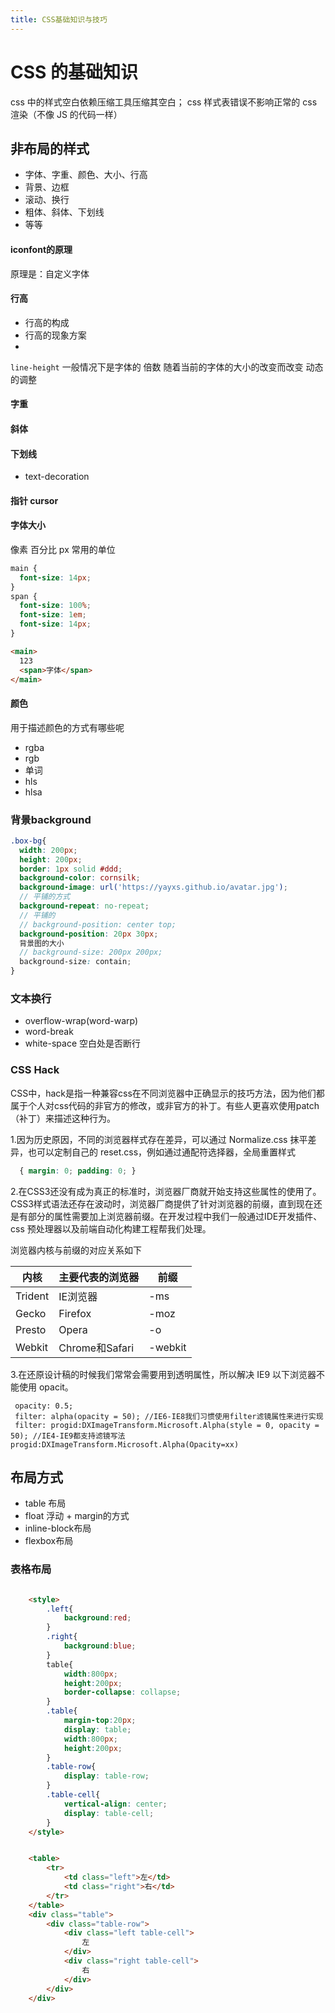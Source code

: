 ```yaml
---
title: CSS基础知识与技巧
---
```


# CSS 的基础知识

css 中的样式空白依赖压缩工具压缩其空白； css 样式表错误不影响正常的 css 渲染（不像 JS 的代码一样）



## 非布局的样式

 - 字体、字重、颜色、大小、行高
 - 背景、边框
 - 滚动、换行
 - 粗体、斜体、下划线
 - 等等



#### iconfont的原理

原理是：自定义字体

#### 行高

 - 行高的构成
 - 行高的现象方案
 - 
`line-height` 一般情况下是字体的 倍数 随着当前的字体的大小的改变而改变 动态的调整
#### 字重
#### 斜体
#### 下划线

 - text-decoration

#### 指针 cursor
#### 字体大小

像素 百分比 px 常用的单位

```css
main {
  font-size: 14px;
}
span {
  font-size: 100%;
  font-size: 1em;
  font-size: 14px;
}
```

```html
<main>
  123
  <span>字体</span>
</main>
```



#### 颜色

用于描述颜色的方式有哪些呢

 - rgba
 - rgb
 - 单词
 - hls
 - hlsa

### 背景background

```scss
.box-bg{
  width: 200px;
  height: 200px;
  border: 1px solid #ddd;
  background-color: cornsilk;
  background-image: url('https://yayxs.github.io/avatar.jpg');
  // 平铺的方式
  background-repeat: no-repeat;
  // 平铺的
  // background-position: center top;
  background-position: 20px 30px;
  背景图的大小
  // background-size: 200px 200px;
  background-size: contain;
}
```
### 文本换行

 - overflow-wrap(word-warp) 
 - word-break
 - white-space 空白处是否断行

### CSS Hack

CSS中，hack是指一种兼容css在不同浏览器中正确显示的技巧方法，因为他们都属于个人对css代码的非官方的修改，或非官方的补丁。有些人更喜欢使用patch（补丁）来描述这种行为。

 1.因为历史原因，不同的浏览器样式存在差异，可以通过 Normalize.css 抹平差异，也可以定制自己的 reset.css，例如通过通配符选择器，全局重置样式
```css
  { margin: 0; padding: 0; }
```
 2.在CSS3还没有成为真正的标准时，浏览器厂商就开始支持这些属性的使用了。CSS3样式语法还存在波动时，浏览器厂商提供了针对浏览器的前缀，直到现在还是有部分的属性需要加上浏览器前缀。在开发过程中我们一般通过IDE开发插件、css 预处理器以及前端自动化构建工程帮我们处理。

浏览器内核与前缀的对应关系如下

| 内核    | 主要代表的浏览器 | 前缀    |
| ------- | ---------------- | ------- |
| Trident | IE浏览器         | -ms     |
| Gecko   | Firefox          | -moz    |
| Presto  | Opera            | -o      |
| Webkit  | Chrome和Safari   | -webkit |

 3.在还原设计稿的时候我们常常会需要用到透明属性，所以解决 IE9 以下浏览器不能使用 opacit。

```
 opacity: 0.5;
 filter: alpha(opacity = 50); //IE6-IE8我们习惯使用filter滤镜属性来进行实现
 filter: progid:DXImageTransform.Microsoft.Alpha(style = 0, opacity = 50); //IE4-IE9都支持滤镜写法progid:DXImageTransform.Microsoft.Alpha(Opacity=xx)
```

## 布局方式

 - table 布局
 - float 浮动 + margin的方式
 - inline-block布局
 - flexbox布局

### 表格布局

```html

    <style>
        .left{
            background:red;
        }
        .right{
            background:blue;
        }
        table{
            width:800px;
            height:200px;
            border-collapse: collapse;
        }
        .table{
            margin-top:20px;
            display: table;
            width:800px;
            height:200px;
        }
        .table-row{
            display: table-row;
        }
        .table-cell{
            vertical-align: center;
            display: table-cell;
        }
    </style>


    <table>
        <tr>
            <td class="left">左</td>
            <td class="right">右</td>
        </tr>
    </table>
    <div class="table">
        <div class="table-row">
            <div class="left table-cell">
                左
            </div>
            <div class="right table-cell">
                右
            </div>
        </div>
    </div>

```